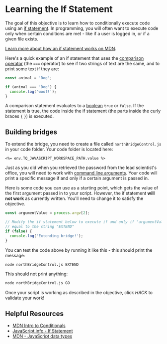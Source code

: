 # Learning the If Statement

The goal of this objective is to learn how to conditionally execute code using an [if statement](https://javascript.info/ifelse#the-if-statement). In programming, you will often want to execute code only when certain conditions are met - like if a user is logged in, or if a given file exists.

[Learn more about how an if statement works on MDN](https://developer.mozilla.org/en-US/docs/Learn/JavaScript/Building_blocks/conditionals).

Here's a quick example of an if statement that uses the [comparison operator](https://developer.mozilla.org/en-US/docs/Web/JavaScript/Reference/Operators/Comparison_Operators) (the `===` operator) to see if two strings of text are the same, and to print some text if they are:

```js
const animal = 'Dog';

if (animal === 'Dog') {
  console.log('woof!');
}
```

A comparison statement evaluates to a [boolean](https://developer.mozilla.org/en-US/docs/Web/JavaScript/Data_structures) `true` or `false`. If the statement is true, the code inside the if statement (the parts inside the curly braces `{` `}`) is executed.

## Building bridges

To extend the bridge, you need to create a file called `northBridgeControl.js` in your code folder. Your code folder is located here:

`<%= env.TQ_JAVASCRIPT_WORKSPACE_PATH.value %>`

Just as you did when you retrieved the password from the lead scientist's office, you will need to work with [command line arguments](https://nodejs.org/en/knowledge/command-line/how-to-parse-command-line-arguments/). Your code will print a specific message if and only if a certain argument is passed in.

Here is some code you can use as a starting point, which gets the value of the first argument passed in to your script. However, the if statement **will not work** as currently written. You'll need to change it to satisfy the objective.

```js
const argumentValue = process.argv[2];

// Modify the if statement below to execute if and only if "argumentValue" is
// equal to the string "EXTEND"
if (false) {
  console.log('Extending bridge!');
}
```

You can test the code above by running it like this - this should print the message:

```bash
node northBridgeControl.js EXTEND
```

This should not print anything:

```bash
node northBridgeControl.js GO
```

Once your script is working as described in the objective, click *HACK* to validate your work!

## Helpful Resources

* [MDN Intro to Conditionals](https://developer.mozilla.org/en-US/docs/Learn/JavaScript/Building_blocks/conditionals)
* [JavaScript.info - If Statement](https://javascript.info/ifelse#the-if-statement)
* [MDN - JavaScript data types](https://developer.mozilla.org/en-US/docs/Web/JavaScript/Data_structures)
